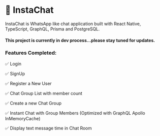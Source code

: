 # :speech_balloon: InstaChat

InstaChat is WhatsApp like chat application built with React Native, TypeScript, GraphQL, Prisma and PostgreSQL.

#### This project is currently in dev process...please stay tuned for updates.

### Features Completed:
:white_check_mark: Login

:white_check_mark: SignUp

:white_check_mark: Register a New User

:white_check_mark: Chat Group List with member count

:white_check_mark: Create a new Chat Group

:white_check_mark: Instant Chat with Group Members (Optimized with GraphQL Apollo InMemoryCache)

:white_check_mark: Display text message time in Chat Room
